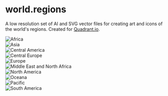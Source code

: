 world.regions
=============

A low resolution set of AI and SVG vector files for creating art and icons of the world's regions. Created for [Quadrant.io](http://www.quadrant.io "Quadrant.io").

<img src="https://github.com/devowhippit/world.regions/raw/master/svg/wr.africa.svg" alt="Africa" title="Africa" /><br>
<img src="https://github.com/devowhippit/world.regions/raw/master/svg/wr.asia.svg" alt="Asia" title="Asia" /><br>
<img src="https://github.com/devowhippit/world.regions/raw/master/svg/wr.central_america.svg" alt="Central America" title="Central America" /><br>
<img src="https://github.com/devowhippit/world.regions/raw/master/svg/wr.central_europe.svg" alt="Central Europe" title="Central Europe" /><br>
<img src="https://github.com/devowhippit/world.regions/raw/master/svg/wr.europe.svg" alt="Europe" title="Europe" /><br>
<img src="https://github.com/devowhippit/world.regions/raw/master/svg/wr.middle_east_and_north_africa.svg" alt="Middle East and North Africa" title="Middle East and North Africa" /><br>
<img src="https://github.com/devowhippit/world.regions/raw/master/svg/wr.north_america.svg" alt="North America" title="North America" /><br>
<img src="https://github.com/devowhippit/world.regions/raw/master/svg/wr.oceana.svg" alt="Oceana" title="Oceana" /><br>
<img src="https://github.com/devowhippit/world.regions/raw/master/svg/wr.pacific.svg" alt="Pacific" title="Pacific" /><br>
<img src="https://github.com/devowhippit/world.regions/raw/master/svg/wr.south_america.svg" alt="South America" title="South America" />
